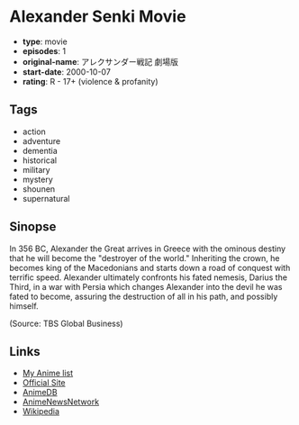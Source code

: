 # Alexander Senki Movie

-   **type**: movie
-   **episodes**: 1
-   **original-name**: アレクサンダー戦記 劇場版
-   **start-date**: 2000-10-07
-   **rating**: R - 17+ (violence & profanity)

## Tags

-   action
-   adventure
-   dementia
-   historical
-   military
-   mystery
-   shounen
-   supernatural

## Sinopse

In 356 BC, Alexander the Great arrives in Greece with the ominous destiny that he will become the "destroyer of the world." Inheriting the crown, he becomes king of the Macedonians and starts down a road of conquest with terrific speed. Alexander ultimately confronts his fated nemesis, Darius the Third, in a war with Persia which changes Alexander into the devil he was fated to become, assuring the destruction of all in his path, and possibly himself.

(Source: TBS Global Business)

## Links

-   [My Anime list](https://myanimelist.net/anime/5157/Alexander_Senki_Movie)
-   [Official Site](http://www.tbscontents.com/en/program/alexander)
-   [AnimeDB](http://anidb.info/perl-bin/animedb.pl?show=anime&aid=7528)
-   [AnimeNewsNetwork](http://www.animenewsnetwork.com/encyclopedia/anime.php?id=7200)
-   [Wikipedia](http://en.wikipedia.org/wiki/Reign:_The_Conqueror)
